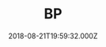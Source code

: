 ---
date: 2018-08-21T19:59:32.000Z
title: BP
latitude: 52.23677064041083
longitude: 0.7279685413150434
url: http://www.bp.com
category: checkin
---